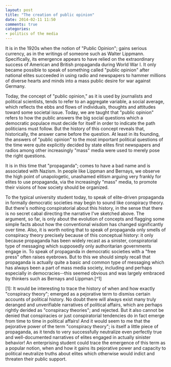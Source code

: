 ```yaml
---
layout: post
title: "The creation of public opinion"
date: 2014-02-11 11:50
comments: true
categories: 
- politics of the media
---
```


It is in the 1920s when the notion of "Public Opinion"; gains serious currency, as in the writings of someone such as Walter Lippmann. Specifically, its emergence appears to have relied on the extraordinary success of American and British propaganda during World War I. It only became possible to speak of something called "public opinion" after national elites succeeded in using radio and newspapers to hammer millions of diverse hearts and minds into a mass public desire for war against Germany.

Today, the concept of "public opinion," as it is used by journalists and political scientists, tends to refer to an aggregate variable, a social average, which reflects the ebbs and flows of individuals, thoughts and attitudes toward some societal issue. Today, we are taught that "public opinion" refers to how the public answers the big social questions which a democratic populace must decide for itself in order to indicate the path politicians must follow. But the history of this concept reveals that, historically, the answer came before the question. At least in its founding, the answers of "public opinion" to the most important political questions of the time were quite explicitly decided by state elites first newspapers and radios among other increasingly "mass" media were used to merely pose the right questions.

It is in this time that "propaganda"; comes to have a bad name and is associated with Nazism. In people like Lippman and Bernays, we observe the high point of unapologetic, unashamed elitism arguing very frankly for elites to use propaganda, via the increasingly "mass" media, to promote their visions of how society should be organized.

To the typical university student today, to speak of elite-driven propaganda in formally democratic societies may begin to sound like conspiracy theory. But there's nothing conspiratorial about this history, in the sense that there is no secret cabal directing the narrative I've sketched above. The argument, so far, is only about the evolution of concepts and flagging some simple facts about how the conventional wisdom has changed significantly over time. Also, it is worth noting that to speak of propaganda only smells of conspiracy theory precisely because of this conceptual history: it only because propaganda has been widely recast as a sinister, conspiratorial type of messaging which supposedly only authoritarian governments engage in. To speak of propaganda in democratic societies with a "free press" often raises eyebrows. But to this we should simply recall that propaganda is actually quite a basic and common type of messaging which has always been a part of mass media society, including and perhaps especially in democracies--this seemed obvious and was largely embraced by thinkers such as Bernays and Lippman.[^1]

[1]: It would be interesting to trace the history of when and how exactly "conspiracy theory"; emerged as a pejorative term to dismiss certain accounts of political history. No doubt there will always exist many truly deranged and unverifiable narratives of political affairs, which are perhaps rightly derided as "conspiracy theories"; and rejected. But it also cannot be denied that conspiracies or just conspiratorial tendencies do in fact emerge from time to time in political affairs! And it would seem to me that the pejorative power of the term "conspiracy theory"; is itself a little piece of propaganda, as it tends to very successfully neutralize even perfectly true and well-documented narratives of elites engaged in actually sinister behavior! An enterprising student could trace the emergence of this term as a popular notion, when and how it gains its pejorative power and capacity to political neutralize truths about elites which otherwise would indict and threaten their public support.